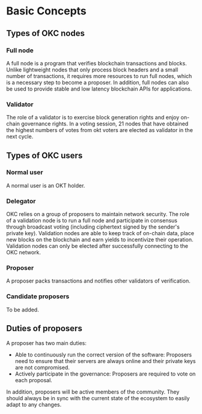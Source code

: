 # Basic Concepts

## Types of OKC nodes

### Full node

A full node is a program that verifies blockchain transactions and
blocks. Unlike lightweight nodes that only process block headers and a
small number of transactions, it requires more resources to run full
nodes, which is a necessary step to become a proposer. In addition, full
nodes can also be used to provide stable and low latency blockchain APIs
for applications.

### Validator

The role of a validator is to exercise block generation rights and enjoy
on-chain governance rights. In a voting session, 21 nodes that have
obtained the highest numbers of votes from okt voters are elected as
validator in the next cycle.

## Types of OKC users

### Normal user

A normal user is an OKT holder.

### Delegator

OKC relies on a group of proposers to maintain network security. The
role of a validation node is to run a full node and participate in
consensus through broadcast voting (including ciphertext signed by the
sender's private key). Validation nodes are able to keep track of
on-chain data, place new blocks on the blockchain and earn yields to
incentivize their operation. Validation nodes can only be elected after
successfully connecting to the OKC network.

### Proposer

A proposer packs transactions and notifies other validators of
verification.

### Candidate proposers

To be added.

## Duties of proposers

A proposer has two main duties:

-   Able to continuously run the correct version of the software:
    Proposers need to ensure that their servers are always online and
    their private keys are not compromised.
-   Actively participate in the governance: Proposers are required to
    vote on each proposal.

In addition, proposers will be active members of the community. They
should always be in sync with the current state of the ecosystem to
easily adapt to any changes.
